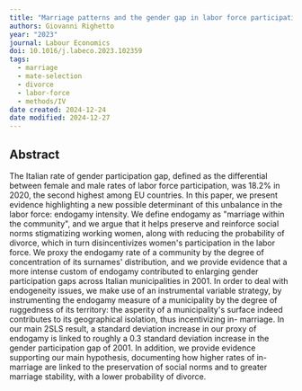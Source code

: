 ```yaml
---
title: "Marriage patterns and the gender gap in labor force participation: Evidence from Italy"
authors: Giovanni Righetto
year: "2023"
journal: Labour Economics
doi: 10.1016/j.labeco.2023.102359
tags:
  - marriage
  - mate-selection
  - divorce
  - labor-force
  - methods/IV
date created: 2024-12-24
date modified: 2024-12-27
---
```


## Abstract

The Italian rate of gender participation gap, defined as the differential between female and male rates of labor force participation, was 18.2% in 2020, the second highest among EU countries. In this paper, we present evidence highlighting a new possible determinant of this unbalance in the labor force: endogamy intensity. We define endogamy as "marriage within the community", and we argue that it helps preserve and reinforce social norms stigmatizing working women, along with reducing the probability of divorce, which in turn disincentivizes women's participation in the labor force. We proxy the endogamy rate of a community by the degree of concentration of its surnames' distribution, and we provide evidence that a more intense custom of endogamy contributed to enlarging gender participation gaps across Italian municipalities in 2001. In order to deal with endogeneity issues, we make use of an instrumental variable strategy, by instrumenting the endogamy measure of a municipality by the degree of ruggedness of its territory: the asperity of a municipality's surface indeed contributes to its geographical isolation, thus incentivizing in- marriage. In our main 2SLS result, a standard deviation increase in our proxy of endogamy is linked to roughly a 0.3 standard deviation increase in the gender participation gap of 2001. In addition, we provide evidence supporting our main hypothesis, documenting how higher rates of in-marriage are linked to the preservation of social norms and to greater marriage stability, with a lower probability of divorce.
